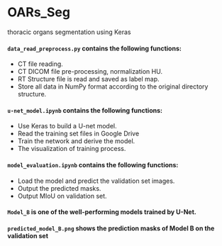 # OARs_Seg
thoracic organs segmentation using Keras

#### `data_read_preprocess.py` contains the following functions:<br>
*    CT file reading.<br>
*   CT DICOM file pre-processing, normalization HU.<br>
*   RT Structure file is read and saved as label map.<br>
*   Store all data in NumPy format according to the original directory structure.<br> 
#### `u-net_model.ipynb` contains the following functions:<br>
* Use Keras to build a U-net model.<br>
* Read the training set files in Google Drive<br>
* Train the network and derive the model.<br>
* The visualization of training process.<br>
#### `model_evaluation.ipynb` contains the following functions:<br>
* Load the model and predict the validation set images.<br>
* Output the predicted masks.<br>
* Output MIoU on validation set.<br>
#### `Model_B` is one of the well-performing models trained by U-Net.
#### `predicted_model_B.png` shows the prediction masks of Model B on the validation set

